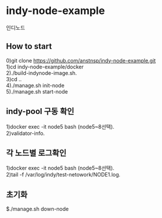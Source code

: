 # indy-node-example
인디노드

## How to start 
0)git clone https://github.com/anstnsp/indy-node-example.git    
1)cd indy-node-example/docker        
2)./build-indynode-image.sh.  
3)cd ..         
4)./manage.sh init-node   
5)./manage.sh start-node  

## indy-pool 구동 확인 
1)docker exec -it node5 bash  (node5~8선택).  
2)validator-info.  

## 각 노드별 로그확인 
1)docker exec -it node5 bash (node5~8선택).  
2)tail -f /var/log/indy/test-netowork/NODE1.log.  

## 초기화 
$./manage.sh down-node 
